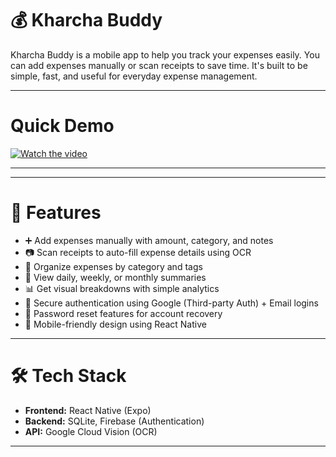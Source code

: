 # 💰 Kharcha Buddy

Kharcha Buddy is a mobile app to help you track your expenses easily. You can add expenses manually or scan receipts to save time. It's built to be simple, fast, and useful for everyday expense management.

---
# Quick Demo

[![Watch the video](https://img.youtube.com/vi/5ZI9Pwrb4Mk/0.jpg)](https://www.youtube.com/watch?v=5ZI9Pwrb4Mk)

---

---
# 🔧 Features

- ➕ Add expenses manually with amount, category, and notes  
- 📷 Scan receipts to auto-fill expense details using OCR  
- 📂 Organize expenses by category and tags  
- 📅 View daily, weekly, or monthly summaries  
- 📊 Get visual breakdowns with simple analytics  
- 🔐 Secure authentication using Google (Third-party Auth) + Email logins  
- 🔁 Password reset features for account recovery  
- 📱 Mobile-friendly design using React Native

---

# 🛠 Tech Stack

- **Frontend:** React Native (Expo)  
- **Backend:** SQLite, Firebase (Authentication)  
- **API:** Google Cloud Vision (OCR)  

---



